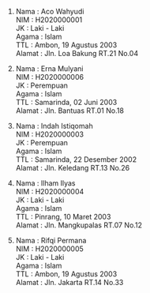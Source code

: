1. Nama   : Aco Wahyudi  
   NIM    : H2020000001  
   JK     : Laki - Laki  
   Agama  : Islam  
   TTL    : Ambon, 19 Agustus 2003  
   Alamat : Jln. Loa Bakung RT.21 No.04  

2. Nama   : Erna Mulyani  
   NIM    : H2020000006  
   JK     : Perempuan  
   Agama  : Islam  
   TTL    : Samarinda, 02 Juni 2003  
   Alamat : Jln. Bantuas RT.01 No.18  

3. Nama   : Indah Istiqomah  
   NIM    : H2020000003  
   JK     : Perempuan  
   Agama  : Islam  
   TTL    : Samarinda, 22 Desember 2002  
   Alamat : Jln. Keledang RT.13 No.26  

4. Nama   : Ilham Ilyas  
   NIM    : H2020000004  
   JK     : Laki - Laki  
   Agama  : Islam  
   TTL    : Pinrang, 10 Maret 2003  
   Alamat : Jln. Mangkupalas RT.07 No.12  

5. Nama   : Rifqi Permana  
   NIM    : H2020000005  
   JK     : Laki - Laki  
   Agama  : Islam  
   TTL    : Ambon, 19 Agustus 2003  
   Alamat : Jln. Jakarta RT.14 No.33  
